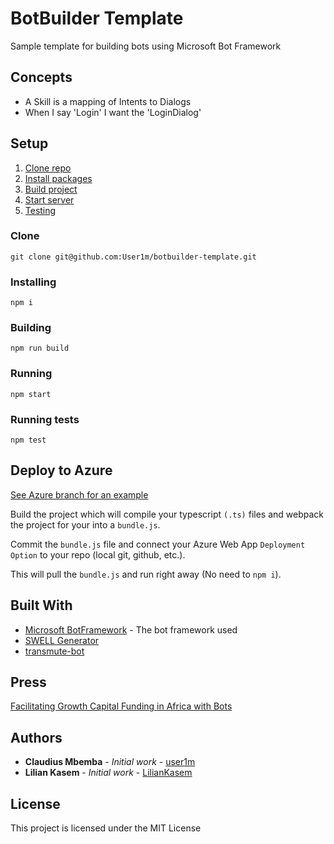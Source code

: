 # BotBuilder Template

Sample template for building bots using Microsoft Bot Framework

## Concepts
* A Skill is a mapping of Intents to Dialogs
 * When I say 'Login' I want the 'LoginDialog'


## Setup
1. [Clone repo](#clone)
2. [Install packages](#installing)
3. [Build project](#building)
4. [Start server](#running)
5. [Testing](#running-tests)

### Clone

```
git clone git@github.com:User1m/botbuilder-template.git

```

### Installing

```
npm i

```

### Building

```
npm run build

```

### Running

```
npm start

```

### Running tests

```
npm test
```

## Deploy to Azure

[See Azure branch for an example](https://github.com/user1m/botbuilder-template/tree/azure)


Build the project which will compile your typescript `(.ts)` files and webpack the project for your into a `bundle.js`.

Commit the `bundle.js` file and connect your Azure Web App `Deployment Option` to your repo (local git, github, etc.).

This will pull the `bundle.js` and run right away (No need to `npm i`).


## Built With

* [Microsoft BotFramework](https://dev.botframework.com) - The bot framework used
* [SWELL Generator](https://github.com/swellaby/generator-swell/blob/master/docs/CHATBOT.md)
* [transmute-bot](https://github.com/transmute-industries/transmute-bot)


## Press
[Facilitating Growth Capital Funding in Africa with Bots](https://www.microsoft.com/developerblog/2017/07/19/facilitating-growth-capital-funding-africa-bots/)


## Authors

* **Claudius Mbemba** - *Initial work* - [user1m](https://github.com/user1m)
* **Lilian Kasem** - *Initial work* - [LilianKasem](https://github.com/LilianKasem)

## License

This project is licensed under the MIT License

